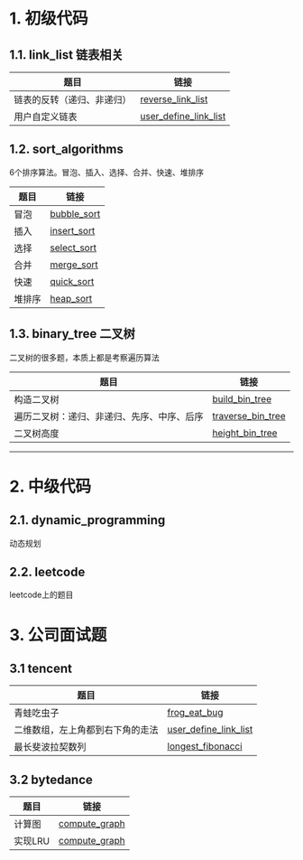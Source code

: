 



# 1. 初级代码

## 1.1. link_list 链表相关

|题目| 链接 |
|--|--|
| 链表的反转（递归、非递归）| [reverse_link_list](https://github.com/Jarlonyan/interview_code/blob/master/link_list/reverse_link_list.cpp) |
| 用户自定义链表 | [user_define_link_list](https://github.com/Jarlonyan/interview_code/blob/master/link_list/user_define_link_list.cpp) |


## 1.2. sort_algorithms

6个排序算法。冒泡、插入、选择、合并、快速、堆排序

|题目| 链接 |
|--|--|
| 冒泡 | [bubble_sort](https://github.com/Jarlonyan/interview_code/blob/master/sort_algorithms/bubble_sort.cpp) |
| 插入 | [insert_sort](https://github.com/Jarlonyan/interview_code/blob/master/sort_algorithms/insert_sort.cpp) |
| 选择 | [select_sort](https://github.com/Jarlonyan/interview_code/blob/master/sort_algorithms/select_sort.cpp) |
| 合并 | [merge_sort](https://github.com/Jarlonyan/interview_code/blob/master/sort_algorithms/merge_sort.cpp) |
| 快速 | [quick_sort](https://github.com/Jarlonyan/interview_code/blob/master/sort_algorithms/quick_sort.cpp) |
| 堆排序 | [heap_sort](https://github.com/Jarlonyan/interview_code/blob/master/sort_algorithms/heap_sort.cpp) |


## 1.3. binary_tree 二叉树

二叉树的很多题，本质上都是考察遍历算法

|题目| 链接 |
|--|--|
| 构造二叉树 | [build_bin_tree](https://github.com/Jarlonyan/interview_code/blob/master/sort_algorithms/build_bin_tree.cpp) |
| 遍历二叉树：递归、非递归、先序、中序、后序 | [traverse_bin_tree](https://github.com/Jarlonyan/interview_code/blob/master/sort_algorithms/traverse_bin_tree.cpp) |
| 二叉树高度 | [height_bin_tree](https://github.com/Jarlonyan/interview_code/blob/master/sort_algorithms/height_bin_tree.cpp) |



---------------

# 2. 中级代码 

## 2.1. dynamic_programming

动态规划

## 2.2. leetcode

leetcode上的题目


# 3. 公司面试题

## 3.1 tencent

| 题目 | 链接 |
| -- | -- |
| 青蛙吃虫子 | [frog_eat_bug](https://github.com/Jarlonyan/interview_code/blob/master/depth_first_search/frog_eat_bug.cpp) |
| 二维数组，左上角都到右下角的走法 | [user_define_link_list](https://github.com/Jarlonyan/interview_code/blob/master/link_list/user_define_link_list.cpp) |
| 最长斐波拉契数列 | [longest_fibonacci](https://github.com/Jarlonyan/interview_code/blob/master/) |

## 3.2 bytedance

| 题目 | 链接 |
| -- | -- |
| 计算图 | [compute_graph](https://github.com/Jarlonyan/interview_code/blob/master/bytedance/compute_graph.cpp) |
| 实现LRU | [compute_graph](https://github.com/Jarlonyan/interview_code/blob/master/bytedance/LRU.cpp) |




